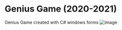 # Genius Game (2020-2021)
Genius Game created with C# windows forms 
![image](https://github.com/user-attachments/assets/2a976ca7-f547-468a-b4a2-f4b108dd8a02)

